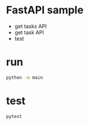 # FastAPI sample

* get tasks API
* get task API
* test

# run

```sh
python -m main
```

# test

```sh
pytest
```